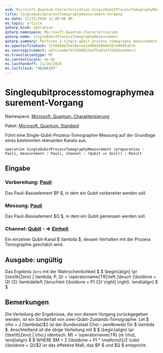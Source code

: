```yaml
---
uid: Microsoft.Quantum.Characterization.SingleQubitProcessTomographyMeasurement
title: Singlequbitprocesstomographymeasurement-Vorgang
ms.date: 11/25/2020 12:00:00 AM
ms.topic: article
qsharp.kind: operation
qsharp.namespace: Microsoft.Quantum.Characterization
qsharp.name: SingleQubitProcessTomographyMeasurement
qsharp.summary: Performs a single-qubit process tomography measurement in the Pauli basis, given a particular channel of interest.
ms.openlocfilehash: 3756040df8e34ecee1e968428b08387e0096ab7b
ms.sourcegitcommit: a87c1aa8e7453360025e47ba614f25b02ea84ec3
ms.translationtype: MT
ms.contentlocale: de-DE
ms.lasthandoff: 11/26/2020
ms.locfileid: "96204197"
---
```

# <a name="singlequbitprocesstomographymeasurement-operation"></a>Singlequbitprocesstomographymeasurement-Vorgang

Namespace: [Microsoft. Quantum. Charakterisierung](xref:Microsoft.Quantum.Characterization)

Paket: [Microsoft. Quantum. Standard](https://nuget.org/packages/Microsoft.Quantum.Standard)


Führt eine Single-Qubit-Prozess-Tomographie-Messung auf der Grundlage eines bestimmten relevanten Kanals aus.

```qsharp
operation SingleQubitProcessTomographyMeasurement (preparation : Pauli, measurement : Pauli, channel : (Qubit => Unit)) : Result
```


## <a name="input"></a>Eingabe

### <a name="preparation--pauli"></a>Vorbereitung: [Pauli](xref:microsoft.quantum.lang-ref.pauli)

Das Pauli-Basiselement $P $, in dem ein Qubit vorbereitet werden soll.


### <a name="measurement--pauli"></a>Messung: [Pauli](xref:microsoft.quantum.lang-ref.pauli)

Das Pauli-Basiselement $Q $, in dem ein Qubit gemessen werden soll.


### <a name="channel--qubit--unit"></a>Channel: [Qubit](xref:microsoft.quantum.lang-ref.qubit) - => [Einheit](xref:microsoft.quantum.lang-ref.unit) 

Ein einzelner Qubit-Kanal $ \lambda $, dessen Verhalten mit der Prozess Tomographie geschätzt wird.



## <a name="output--__invalidresult__"></a>Ausgabe: __ungültig <Result>__

Das Ergebnis `Zero` mit der Wahrscheinlichkeit $ $ \begin{align} \pr (\texttt{Zero} | \lambda; P, Q) = \operatorname{TR}\left (\bruch {\boldone + Q} {2} \lambda\left [\bruchteil {\boldone + P} {2} \right] \right).
\end{align} $ $

## <a name="remarks"></a>Bemerkungen

Die Verteilung der Ergebnisse, die von diesem Vorgang zurückgegeben werden, ist ein Sonderfall von zwei-Qubit-Zustands-Tomographie. Let $ \rho = J (\lambda)/$2 ist der Bundesstaat Choi – jamiłkowski für $ \lambda $. Anschließend ist die obige Verteilung mit $ $ \begin{align} \pr (\texttt{Zero} | \rho;) identisch. M) = \operatorname{TR} (m \rho), \end{align} $ $ WHERE $M = 2 (\boldone + P) ^ \mathrm{t}/2 \cdot (\boldone + Q)/$2 ist das effektive Maß, das $P $ und $Q $ entspricht.